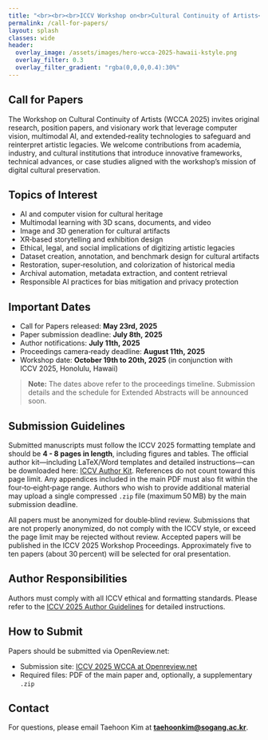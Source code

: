 ```yaml
---
title: "<br><br><br>ICCV Workshop on<br>Cultural Continuity of Artists<br><br><br>"
permalink: /call-for-papers/
layout: splash
classes: wide
header:
  overlay_image: /assets/images/hero-wcca-2025-hawaii-kstyle.png
  overlay_filter: 0.3
  overlay_filter_gradient: "rgba(0,0,0,0.4):30%"
---
```


## Call for Papers

The Workshop on Cultural Continuity of Artists (WCCA 2025) invites original research, position papers, and visionary work that leverage computer vision, multimodal AI, and extended‑reality technologies to safeguard and reinterpret artistic legacies. We welcome contributions from academia, industry, and cultural institutions that introduce innovative frameworks, technical advances, or case studies aligned with the workshop’s mission of digital cultural preservation.

## Topics of Interest
- AI and computer vision for cultural heritage  
- Multimodal learning with 3D scans, documents, and video  
- Image and 3D generation for cultural artifacts  
- XR‑based storytelling and exhibition design  
- Ethical, legal, and social implications of digitizing artistic legacies  
- Dataset creation, annotation, and benchmark design for cultural artifacts  
- Restoration, super‑resolution, and colorization of historical media  
- Archival automation, metadata extraction, and content retrieval  
- Responsible AI practices for bias mitigation and privacy protection  

## Important Dates 
- Call for Papers released: **May 23rd, 2025** 
- Paper submission deadline: **July 8th, 2025**  
- Author notifications: **July 11th, 2025**  
- Proceedings camera‑ready deadline: **August 11th, 2025**  
- Workshop date: **October 19th to 20th, 2025** (in conjunction with ICCV 2025, Honolulu, Hawaii)  

> **Note:** The dates above refer to the proceedings timeline. Submission details and the schedule for Extended Abstracts will be announced soon.

## Submission Guidelines
Submitted manuscripts must follow the ICCV 2025 formatting template and should be **4 - 8 pages in length**, including figures and tables.
The official author kit—including LaTeX/Word templates and detailed instructions—can be downloaded here: [ICCV Author Kit](https://media.eventhosts.cc/Conferences/ICCV2025/ICCV2025-Author-Kit-Feb.zip).
References do not count toward this page limit. Any appendices included in the main PDF must also fit within the four‑to‑eight‑page range. Authors who wish to provide additional material may upload a single compressed `.zip` file (maximum 50 MB) by the main submission deadline.

All papers must be anonymized for double‑blind review. Submissions that are not properly anonymized, do not comply with the ICCV style, or exceed the page limit may be rejected without review. Accepted papers will be published in the ICCV 2025 Workshop Proceedings. Approximately five to ten papers (about 30 percent) will be selected for oral presentation.

## Author Responsibilities
Authors must comply with all ICCV ethical and formatting standards. Please refer to the [ICCV 2025 Author Guidelines](https://iccv.thecvf.com/Conferences/2025/AuthorGuidelines) for detailed instructions.

## How to Submit
Papers should be submitted via OpenReview.net:

- Submission site: [ICCV 2025 WCCA at Openreview.net](https://openreview.net/group?id=thecvf.com/ICCV/2025/Workshop/WCCA)
- Required files: PDF of the main paper and, optionally, a supplementary `.zip`  



## Contact
For questions, please email Taehoon Kim at **taehoonkim@sogang.ac.kr**.
